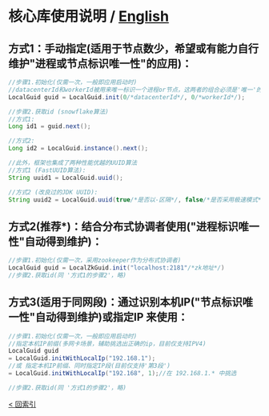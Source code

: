 # 核心库使用说明 / [English](README_en_US.md)
## 方式1：手动指定(适用于节点数少，希望或有能力自行维护"进程或节点标识唯一性"的应用)：
```java
//步骤1.初始化(仅需一次，一般即应用启动时)
//datacenterId和workerId被用来唯一标识一个进程or节点，这两者的组合必须是'唯一'的
LocalGuid guid = LocalGuid.init(0/*datacenterId*/, 0/*workerId*/);

//步骤2.获取id (snowflake算法)
//方式1:
Long id1 = guid.next();

//方式2:
Long id2 = LocalGuid.instance().next();

//此外，框架也集成了两种性能优越的UUID算法
//方式1 (FastUUID算法):
String uuid1 = LocalGuid.uuid();

//方式2 (改良过的JDK UUID):
String uuid2 = LocalGuid.uuid(true/*是否以-区隔*/, false/*是否采用极速模式*/);
```

## 方式2(**推荐\***)：结合分布式协调者使用("进程标识唯一性"自动得到维护)：
```java
//步骤1.初始化(仅需一次，采用zookeeper作为分布式协调者)
LocalGuid guid = LocalZkGuid.init("localhost:2181"/*zk地址*/)
//步骤2.获取id(同 '方式1的步骤2'，略)
```

## 方式3(**适用于同网段**)：通过识别本机IP("节点标识唯一性"自动得到维护)或指定IP 来使用：
```java
//步骤1.初始化(仅需一次，一般即应用启动时)
//指定本机IP前缀(多网卡场景，辅助挑选出正确的ip，目前仅支持IPV4)
LocalGuid guid
= LocalGuid.initWithLocalIp("192.168.1");
//或 指定本机IP前缀、同时指定IP段(目前仅支持'第3段')
= LocalGuid.initWithLocalIp("192.168", 1);//在 192.168.1.* 中挑选

//步骤2.获取id(同 '方式1的步骤2'，略)
```

[< 回索引](../README.md)